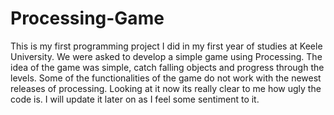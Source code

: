 # Processing-Game

This is my first programming project I did in my first year of studies at Keele University. 
We were asked to develop a simple game using Processing. 
The idea of the game was simple, catch falling objects and progress through the levels. 
Some of the functionalities of the game do not work with the newest releases of processing. 
Looking at it now its really clear to me how ugly the code is. I will update it later on as I feel some sentiment to it. 
